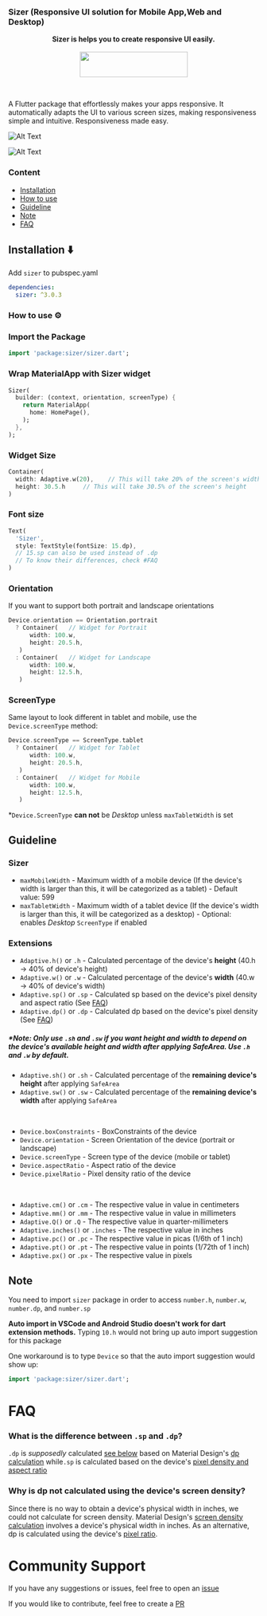 ### Sizer (Responsive UI solution for Mobile App,Web and Desktop)

<p align="center" >
  <strong>Sizer is helps you to create responsive UI easily.</strong>
  <br />
  <br />
  <a href="https://www.buymeacoffee.com/fluttersizer" target="_blank"><img width="180px" src="https://raw.githubusercontent.com/TechnoUrmish/Sizer/master/example/images/iv_buy_me_a_coffee.png" style="height: 51px !important;width: 217px !important;" ></a>
</p>

<br />

A Flutter package that effortlessly makes your apps responsive. It automatically adapts the UI to various screen sizes, making responsiveness simple and intuitive. Responsiveness made easy.

![Alt Text](https://github.com/TechnoUrmish/Sizer/blob/master/example/images/img_ss_with_lib.png)

![Alt Text](https://github.com/TechnoUrmish/Sizer/blob/master/example/images/img_ss_without_lib.png)

### Content

- [Installation](#installation)
- [How to use](#usage)
- [Guideline](#guideline)
- [Note](#note)
- [FAQ](#faq)

## Installation ⬇️
Add `sizer` to pubspec.yaml
```yaml
dependencies:
  sizer: ^3.0.3
```

### How to use ⚙️ 

### Import the Package
```dart
import 'package:sizer/sizer.dart';
```

### Wrap MaterialApp with Sizer widget
```dart
Sizer( 
  builder: (context, orientation, screenType) {
    return MaterialApp(
      home: HomePage(),
    );
  },
);
```

### Widget Size
```dart
Container(
  width: Adaptive.w(20),    // This will take 20% of the screen's width
  height: 30.5.h     // This will take 30.5% of the screen's height
)
```

### Font size
```dart
Text(
  'Sizer', 
  style: TextStyle(fontSize: 15.dp), 
  // 15.sp can also be used instead of .dp
  // To know their differences, check #FAQ
)
```

### Orientation

If you want to support both portrait and landscape orientations
```dart
Device.orientation == Orientation.portrait
  ? Container(   // Widget for Portrait
      width: 100.w,
      height: 20.5.h,
   )
  : Container(   // Widget for Landscape
      width: 100.w,
      height: 12.5.h,
   )
```

### ScreenType

Same layout to look different in tablet and mobile, use the ``Device.screenType`` method:

```dart
Device.screenType == ScreenType.tablet
  ? Container(   // Widget for Tablet
      width: 100.w,
      height: 20.5.h,
   )
  : Container(   // Widget for Mobile
      width: 100.w,
      height: 12.5.h,
   )
```
*`Device.ScreenType` **can not** be *Desktop* unless `maxTabletWidth` is set

## Guideline
### Sizer
* `maxMobileWidth` - Maximum width of a mobile device
  (If the device's width is larger than this, it will be categorized as a tablet) - Default value: 599
* `maxTabletWidth` - Maximum width of a tablet device
  (If the device's width is larger than this, it will be categorized as a desktop) - Optional: enables *Desktop* `ScreenType` if enabled

### Extensions
* `Adaptive.h()` or `.h` - Calculated percentage of the device's **height** (40.h -> 40% of device's height)
* `Adaptive.w()` or `.w` - Calculated percentage of the device's **width** (40.w -> 40% of device's width)
* `Adaptive.sp()` or `.sp` - Calculated sp based on the device's pixel density and aspect ratio (See [FAQ](#sp-dp-difference))
* `Adaptive.dp()` or `.dp` - Calculated dp based on the device's pixel density (See [FAQ](#sp-dp-difference))

##### *Note: Only use `.sh` and `.sw` if you want height and width to depend on the device's available height and width after applying SafeArea. Use `.h` and `.w` by default.
* `Adaptive.sh()` or `.sh` - Calculated percentage of the **remaining device's height** after applying `SafeArea`
* `Adaptive.sw()` or `.sw` - Calculated percentage of the **remaining device's width** after applying `SafeArea`

<br />

* `Device.boxConstraints` - BoxConstraints of the device
* `Device.orientation` - Screen Orientation of the device (portrait or landscape)
* `Device.screenType` - Screen type of the device (mobile or tablet)
* `Device.aspectRatio` - Aspect ratio of the device
* `Device.pixelRatio` - Pixel density ratio of the device

<br />

* `Adaptive.cm()` or `.cm` - The respective value in value in centimeters
* `Adaptive.mm()` or `.mm` - The respective value in value in millimeters
* `Adaptive.Q()` or `.Q` - The respective value in quarter-millimeters
* `Adaptive.inches()` or `.inches` - The respective value in inches
* `Adaptive.pc()` or `.pc` - The respective value in picas (1/6th of 1 inch)
* `Adaptive.pt()` or `.pt` - The respective value in points (1/72th of 1 inch)
* `Adaptive.px()` or `.px` - The respective value in pixels

## Note

You need to import `sizer` package in order to access `number.h`, `number.w`, `number.dp`, and `number.sp`

**Auto import in VSCode and Android Studio doesn't work for dart extension methods.** Typing `10.h` would not bring up auto import suggestion for this package

One workaround is to type `Device` so that the auto import suggestion would show up:
```dart
import 'package:sizer/sizer.dart';
```
# FAQ

### <a id="sp-dp-difference"></a>What is the difference between `.sp` and `.dp`?

`.dp` is *supposedly* calculated [see below](#dp-sp-calculation) based on Material Design's [dp calculation](https://material.io/design/layout/pixel-density.html#pixel-density-on-android)
while`.sp` is calculated based on the device's [pixel density and aspect ratio](https://github.com/CoderUni/responsive_sizer/blob/f1558c80bc2c2ca7db3ccbd4b34a30c87f3c5f0e/lib/src/extension.dart#L54)

### <a id="dp-sp-calculation"></a>Why is dp not calculated using the device's screen density?

Since there is no way to obtain a device's physical width in inches, we could not calculate for screen density. Material Design's [screen density calculation](https://material.io/design/layout/pixel-density.html#pixel-density-on-android) involves a device's physical width in inches. As an alternative, dp is calculated using the device's [pixel ratio](https://api.flutter.dev/flutter/dart-ui/FlutterView/devicePixelRatio.html).

# Community Support

If you have any suggestions or issues, feel free to open an [issue](https://github.com/TechnoPrashant/Sizer/issues)

If you would like to contribute, feel free to create a [PR](https://github.com/TechnoPrashant/Sizer/pulls)
